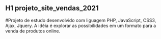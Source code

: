 ## H1 projeto_site_vendas_2021 #
#Projeto de estudo desenvolvido com liguagem PHP, JavaScript, CSS3, Ajax, Jquery.
A idéia é explorar as possibilidades em um formato para a venda de produtos online.
